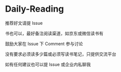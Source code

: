 # Daily-Reading

推荐好文请提 Issue

书也可以，最好备注阅读渠道，如京东或微信读书有

鼓励大家在 Issue 下 Comment 参与讨论

没有要求必须读多少篇或必须写读书笔记，只提供交流平台

如有任何建议也可以提 Issue 或企业内私聊我
